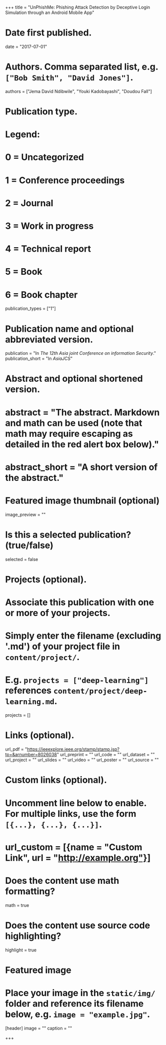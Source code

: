 +++
title = "UnPhishMe: Phishing Attack Detection by Deceptive Login Simulation through an Android Mobile App"

# Date first published.
date = "2017-07-01"

# Authors. Comma separated list, e.g. `["Bob Smith", "David Jones"]`.
authors = ["Jema David Ndibwile", "Youki Kadobayashi", "Doudou Fall"]

# Publication type.
# Legend:
# 0 = Uncategorized
# 1 = Conference proceedings
# 2 = Journal
# 3 = Work in progress
# 4 = Technical report
# 5 = Book
# 6 = Book chapter
publication_types = ["1"]

# Publication name and optional abbreviated version.
publication = "In *The 12th Asia joint Conference on information Security*."
publication_short = "In *AsiaJCS*"

# Abstract and optional shortened version.
# abstract = "The abstract. Markdown and math can be used (note that math may require escaping as detailed in the red alert box below)."
# abstract_short = "A short version of the abstract."

# Featured image thumbnail (optional)
image_preview = ""

# Is this a selected publication? (true/false)
selected = false

# Projects (optional).
#   Associate this publication with one or more of your projects.
#   Simply enter the filename (excluding '.md') of your project file in `content/project/`.
#   E.g. `projects = ["deep-learning"]` references `content/project/deep-learning.md`.
projects = []

# Links (optional).
url_pdf = "https://ieeexplore.ieee.org/stamp/stamp.jsp?tp=&arnumber=8026038"
url_preprint = ""
url_code = ""
url_dataset = ""
url_project = ""
url_slides = ""
url_video = ""
url_poster = ""
url_source = ""

# Custom links (optional).
#   Uncomment line below to enable. For multiple links, use the form `[{...}, {...}, {...}]`.
# url_custom = [{name = "Custom Link", url = "http://example.org"}]

# Does the content use math formatting?
math = true

# Does the content use source code highlighting?
highlight = true

# Featured image
# Place your image in the `static/img/` folder and reference its filename below, e.g. `image = "example.jpg"`.
[header]
image = ""
caption = ""

+++
